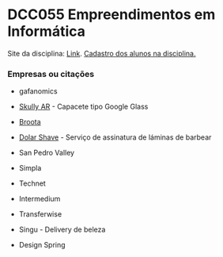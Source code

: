 # DCC055 Empreendimentos em Informática

Site da disciplina: [Link][1].
[Cadastro dos alunos na disciplina.][2]

### Empresas ou citações

- gafanomics
- [Skully AR](https://www.skully.com/) - Capacete tipo Google Glass
- [Broota](https://www.broota.com.br/)
- [Dolar Shave](https://try.dollarshaveclub.com/try-the-club/) - Serviço de assinatura de láminas de barbear
- San Pedro Valley
- Simpla
- Technet
- Intermedium
- Transferwise
- Singu - Delivery de beleza

- Design Spring


[1]: http://www.empreendedorismoufmg.com.br/
[2]: https://docs.google.com/forms/d/e/1FAIpQLSfu6kzkPzerM9mFSxBQjPtWPu2lA7Q9LRr10oKZRLEvyBZ8Yw/viewform?c=0&w=1&usp=send_form
